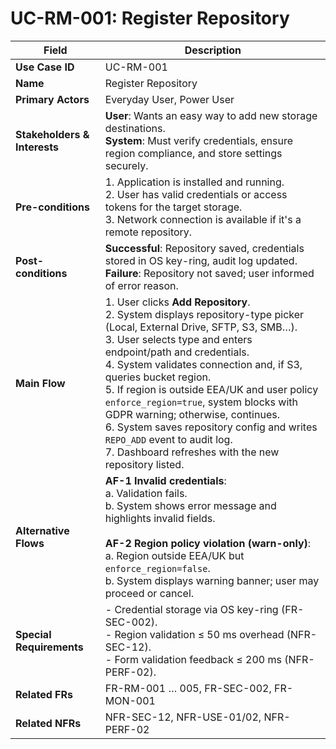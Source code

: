 # UC-RM-001: Register Repository

| Field                        | Description                                                                                                                                                                                                                                                                                                                                                                                                                                                                                                                                          |
|------------------------------|------------------------------------------------------------------------------------------------------------------------------------------------------------------------------------------------------------------------------------------------------------------------------------------------------------------------------------------------------------------------------------------------------------------------------------------------------------------------------------------------------------------------------------------------------|
| **Use Case ID**              | UC-RM-001                                                                                                                                                                                                                                                                                                                                                                                                                                                                                                                                            |
| **Name**                     | Register Repository                                                                                                                                                                                                                                                                                                                                                                                                                                                                                                                                  |
| **Primary Actors**           | Everyday User, Power User                                                                                                                                                                                                                                                                                                                                                                                                                                                                                                                            |
| **Stakeholders & Interests** | **User**: Wants an easy way to add new storage destinations. <br> **System**: Must verify credentials, ensure region compliance, and store settings securely.                                                                                                                                                                                                                                                                                                                                                                                        |
| **Pre-conditions**           | 1. Application is installed and running. <br> 2. User has valid credentials or access tokens for the target storage. <br> 3. Network connection is available if it's a remote repository.                                                                                                                                                                                                                                                                                                                                                            |
| **Post-conditions**          | **Successful**: Repository saved, credentials stored in OS key-ring, audit log updated. <br> **Failure**: Repository not saved; user informed of error reason.                                                                                                                                                                                                                                                                                                                                                                                       |
| **Main Flow**                | 1. User clicks **Add Repository**. <br> 2. System displays repository-type picker (Local, External Drive, SFTP, S3, SMB…). <br> 3. User selects type and enters endpoint/path and credentials. <br> 4. System validates connection and, if S3, queries bucket region. <br> 5. If region is outside EEA/UK and user policy `enforce_region=true`, system blocks with GDPR warning; otherwise, continues. <br> 6. System saves repository config and writes `REPO_ADD` event to audit log. <br> 7. Dashboard refreshes with the new repository listed. |
| **Alternative Flows**        | **AF-1 Invalid credentials**: <br> a. Validation fails. <br> b. System shows error message and highlights invalid fields. <br><br> **AF-2 Region policy violation (warn-only)**: <br> a. Region outside EEA/UK but `enforce_region=false`. <br> b. System displays warning banner; user may proceed or cancel.                                                                                                                                                                                                                                    |
| **Special Requirements**     | - Credential storage via OS key-ring (FR-SEC-002). <br> - Region validation ≤ 50 ms overhead (NFR-SEC-12). <br> - Form validation feedback ≤ 200 ms (NFR-PERF-02).                                                                                                                                                                                                                                                                                                                                                                                   |
| **Related FRs**              | FR-RM-001 … 005, FR-SEC-002, FR-MON-001                                                                                                                                                                                                                                                                                                                                                                                                                                                                                                              |
| **Related NFRs**             | NFR-SEC-12, NFR-USE-01/02, NFR-PERF-02                                                                                                                                                                                                                                                                                                                                                                                                                                                                                                               |